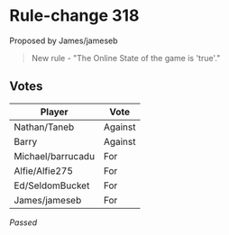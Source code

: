 # Rule-change 318

Proposed by James/jameseb

> New rule - "The Online State of the game is 'true'."

## Votes

| Player            | Vote     |
|-------------------|----------|
| Nathan/Taneb      | Against  |
| Barry             | Against  |
| Michael/barrucadu | For      |
| Alfie/Alfie275    | For      |
| Ed/SeldomBucket   | For      |
| James/jameseb     | For      |

*Passed*

